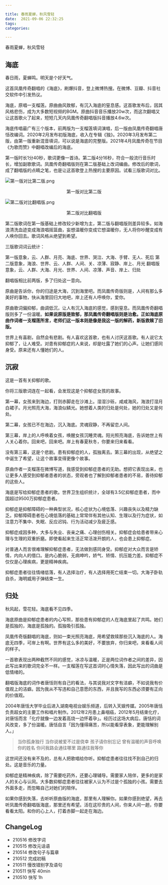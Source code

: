 ```yaml
---

title: 春雨夏蝉，秋风雪轻
date:  2021-09-06 22:32:25
tags: 
categories: 

---
```


春雨夏蝉，秋风雪轻

<!--more-->

## 海底

春日雨，夏蝉鸣。明天是个好天气。

这首凤凰传奇翻唱的《海底》，刷爆抖音，登上微博热搜。在微博、豆瓣、抖音社交软件中引发热议。

海底，原唱一支榴莲。原曲曲风致郁，有沉入海底的窒息感。这首歌发布后，因其风格悲伤，成为大多数短视频的BGM。原曲抖音音乐播放20w次，而这次翻唱又让这首歌火了起来，短短几天内凤凰传奇翻唱版抖音播放4.6w次。

海底传唱最广有三个版本，前两版为一支榴莲填词演唱，后一版由凤凰传奇翻唱唐恬改编词。2020年2月发布初版海底，收入在专辑《独》。2020年3月发布第二版，由第一版重新混音填词，可以说是海底的完整版。2021年4月凤凰传奇在节目《为歌而赞》中翻唱改编后的海底。

第一版时长1分40秒，歌词更像一首诗。第二版4分16秒，符合一般流行音乐时长，增加副歌歌词。凤凰传奇翻唱版则在第二版基础上改词编曲。修改后的歌词，成了翻唱版的点睛之笔，也是让这首歌登上热搜的主要原因。试看三版歌词对比。

![第一版对比第二版.png](https://static.aiwriter.net/izr1s6qRnxLfS6KkmeFcwc/qwradTfWiuzhkMxq4rb5Nn/w29AzfD3x11urWuN1VWKNr)
<center> 第一版对比第二版</center> 

![第二版对比翻唱版.png](https://static.aiwriter.net/izr1s6qRnxLfS6KkmeFcwc/qwradTfWiuzhkMxq4rb5Nn/etzd7ZvVgBrsCtLYo3u8jE)
<center> 第二版对比翻唱版</center> 

第二版歌词在第一版基础上修改较少新增为主，第二版与翻唱版则差异较多。如海浪清洗血迹变成海浪唱摇篮曲，妄想温暖你变成它想温暖你，无人将你吵醒变成有人唤你回去。歌词风格从绝望到希望。

三版歌词词云统计：

第一版意象，云、人群、月亮、海底、世界、哭泣、大海、手臂、无人、死后
第二版意象，海浪、世界、云、人群、人间、关、凉薄、寂静、岸上、月光
翻唱版意象，云、人群、大海、月光、世界、人间、凉薄、声音、岸上、归处

翻唱版相比前两版，多了归处这一意向。

原曲是告诉你，你的归途是大海，沉到海里吧。而凤凰传奇版则是，人间有那么多美好的事物，快从海里回归大地吧，岸上还有人呼唤你，爱你。

原曲歌词偏抑郁，曲调低沉，让人有沉入海底的感觉，感到窒息。而凤凰传奇翻唱版则多了一份温暖。**如果说原版是致郁，那凤凰传奇翻唱版则是治愈。正如海底原曲作词者一支榴莲所言，老师们这一版本则是像是我这一版的解药，新版救赎了旧版。**

世界上有喜剧，自然会有悲剧。有人喜欢这首歌，也有人讨厌这首歌。有人说它太抑郁了，让人难受。对患有抑郁症的人来说，却是吐露了她们的心声。让她们感同身受。原来还有人懂她们的人。

## 沉寂

这是一首有关抑郁的歌。

你将三版歌词连在一起看，会发现这是个抑郁症女孩的故事。

第一幕，女孩来到海边，打则赤脚走在沙滩上。湿湿沙砾，咸咸海风，海浪打湿月白裙子。月光照亮大海，海浪似鳞光。她想着人类的归处是何处，她的归处又是何处。 

第二幕，女孩已不在海边，沉入海底。灵魂寂静，不再留恋人间。

第三幕，岸上的人呼唤着女孩，唤醒女孩沉睡灵魂。阳光照亮海底，告诉她世上有人关心着你。回来吧，回来吧。岸上有春夏秋冬，你要来归来看看。

没有第三幕，这是个悲剧。患有抑郁症的人，孤独离去。第三幕的出现，从绝望之中诞生了希望，让这个故事变得更像个故事。

原曲作者一支榴莲在微博写道，我感受到抑郁症患者的无助。想把它表现出来，也让更多人感受到抑郁者患者的状态，旁观者也了解到抑郁者患者的不易，善待抑郁的这些人。

海底是写给抑郁症患者的歌。世界卫生组织统计，全球有3.5亿抑郁症患者，而中国超过9500万抑郁症患者。

抑郁症是抑郁障碍的一种典型状况，核心症状为心境低落、兴趣丧失以及精力缺乏。抑郁障碍患者在心境低落的基础上常常伴有其他认知、生理以及行为症状，如注意力不集中、失眠、反应迟钝、行为活动减少及疲乏感。

抑郁症成因多种，大多与失业、丧亲之痛、心理创伤相关。抑郁症会给患者带来心理与生理的双重折磨。即使看起来生活正常活泼开朗的人，也会患上抑郁症。

对普通人而言很难理解抑郁症患者，无法做到感同身受。抑郁症对大众而言是矫情，内向人的借口。是内心脆弱，无病呻吟，娇气、矫情、抗压能力差。抑郁症不仅仅是心理疾病，更是精神疾病。

抑郁症患者往往情绪低落，有人选择治疗，有人选择用死亡结束一切。大海子卧轨自杀，海明威用子弹结束一生。

## 归处

秋风起，雪花轻。海底看不见四季。

海底原曲是抑郁症患者的内心写照，那些患有抑郁症的人在海底里起了共鸣。她们是孤独的，海底是孤独的。孤独吸引孤独。

凤凰传奇版翻唱的海底，则如一束光照亮海底，用希望救赎那些沉入海底的人。海底无四季，可岸上有啊。世界有这么多的美好，不要放弃，你归来吧，来看看人间的样子。

一首歌表现出两种截然不同的感觉，冰凉与温暖，正是两位词作者之间的差异，因此写出来的歌词完全不一样。一支榴莲在写这首词时心情失落，因此写出的词曲是低情绪的。

翻唱版海底的词作者唐恬则有自己的看法，与其说我对文字有洁癖，不如说我有价值观上的洁癖。因为我从不写违和自己意愿的东西，并且我写的东西必须要有正向的价值观。

2004年唐恬大学毕业后进入湖南电视台娱乐频道，后转入天娱传媒。2005年唐恬负责超女的主要工作和唱片制作。2012年2月患上鼻咽癌，2012年5月结束化疗，对唐恬而言「化疗就像一边发着高烧一边怀着孕」。经历过这场大病后，唐恬的词风改变，多了份温暖。唐恬自言「因为懂得痛苦，所以能看穿表象，更能理解别人。」

> 当你孤身独行
> 当你说被爱不过是侥幸
> 孩子请你别忘记
> 曾有温暖的声音呼唤你的姓名
> 你问我路会通往哪里
> 路通往我等你

这世间还没有来不及的，总有人把歌唱给你听。抑郁症患者往往找不到自己的归处。这是音乐的力量。

抑郁症是精神疾病，除了需要吃药外，还要心理辅导。需要家人陪伴，更多的是家人的关心与认同。大多数抑郁症患者往往被家人认为不过是个孤独的小孩。需要去外面多走，而忽略自己对她们的陪伴。

如果你感到失落，去听听原曲版的海底，那里有人理解你。如果你感到绝望，再去听凤凰传奇翻唱版海底，那里还有希望。活在这珍贵的人间，你来人间一趟，你要看看太阳。和你的心上人，打着赤脚一起走在海边。

## ChangeLog
- 210516 修改字词
- 210515 修改元话语
- 210514 修改句子与篇章
- 210512 完成初稿
- 210511 慢改错别字及语句
- 210511 快写 40min
- 210510 快写 1h

